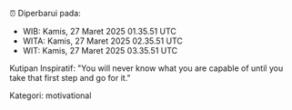⏰ Diperbarui pada:
- WIB: Kamis, 27 Maret 2025 01.35.51 UTC
- WITA: Kamis, 27 Maret 2025 02.35.51 UTC
- WIT: Kamis, 27 Maret 2025 03.35.51 UTC

Kutipan Inspiratif:
"You will never know what you are capable of until you take that first step and go for it."


Kategori: motivational


